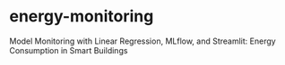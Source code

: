# energy-monitoring
Model Monitoring with Linear Regression, MLflow, and Streamlit: Energy Consumption in Smart Buildings
